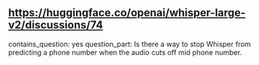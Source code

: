 ## https://huggingface.co/openai/whisper-large-v2/discussions/74

contains_question: yes
question_part: Is there a way to stop Whisper from predicting a phone number when the audio cuts off mid phone number.